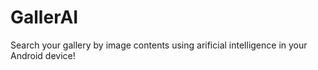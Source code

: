 # GallerAI
Search your gallery by image contents using arificial intelligence in your Android device!
